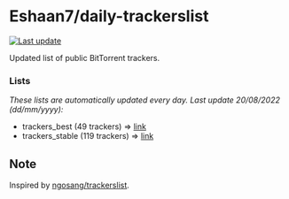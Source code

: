 
# Eshaan7/daily-trackerslist 

[![Last update](https://img.shields.io/badge/Last%20update-20/08/2022-blue.svg)](#)

Updated list of public BitTorrent trackers.

### Lists
*These lists are automatically updated every day. Last update 20/08/2022 (_dd/mm/yyyy_):*

* trackers_best (49 trackers) => [link](https://raw.githubusercontent.com/eshaan7/daily-trackerslist/master/trackers_best.txt)
* trackers_stable (119 trackers) => [link](https://raw.githubusercontent.com/eshaan7/daily-trackerslist/master/trackers_stable.txt)

## Note

Inspired by [ngosang/trackerslist](https://github.com/ngosang/trackerslist).
